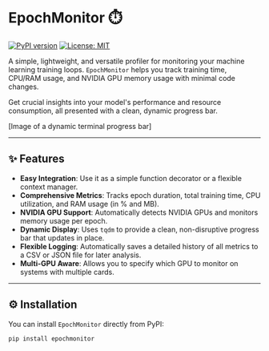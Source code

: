 # EpochMonitor ⏱️

[![PyPI version](https://badge.fury.io/py/epochmonitor.svg)](https://badge.fury.io/py/epochmonitor)
[![License: MIT](https://img.shields.io/badge/License-MIT-yellow.svg)](https://opensource.org/licenses/MIT)

A simple, lightweight, and versatile profiler for monitoring your machine learning training loops. `EpochMonitor` helps you track training time, CPU/RAM usage, and NVIDIA GPU memory usage with minimal code changes.

Get crucial insights into your model's performance and resource consumption, all presented with a clean, dynamic progress bar.

[Image of a dynamic terminal progress bar]

---

## ✨ Features

- **Easy Integration**: Use it as a simple function decorator or a flexible context manager.
- **Comprehensive Metrics**: Tracks epoch duration, total training time, CPU utilization, and RAM usage (in % and MB).
- **NVIDIA GPU Support**: Automatically detects NVIDIA GPUs and monitors memory usage per epoch.
- **Dynamic Display**: Uses `tqdm` to provide a clean, non-disruptive progress bar that updates in place.
- **Flexible Logging**: Automatically saves a detailed history of all metrics to a CSV or JSON file for later analysis.
- **Multi-GPU Aware**: Allows you to specify which GPU to monitor on systems with multiple cards.

---

## ⚙️ Installation

You can install `EpochMonitor` directly from PyPI:

```bash
pip install epochmonitor